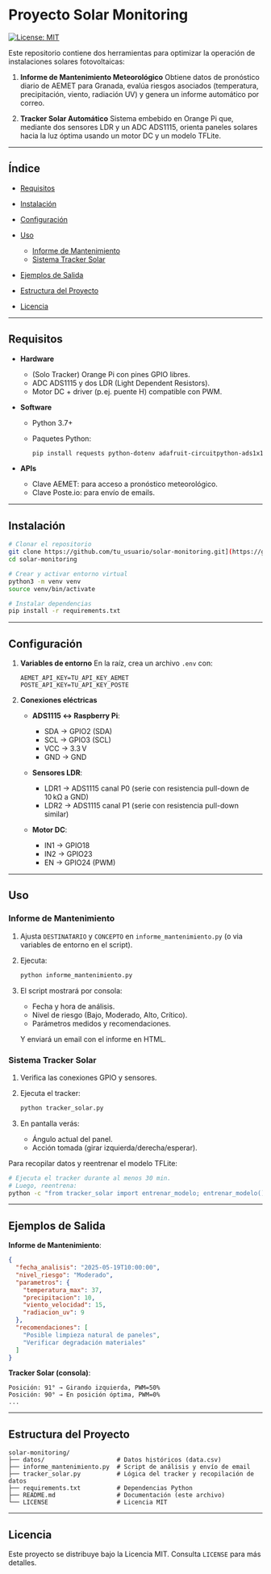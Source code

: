 # Proyecto Solar Monitoring

[![License: MIT](https://img.shields.io/badge/License-MIT-green.svg)](LICENSE)

Este repositorio contiene dos herramientas para optimizar la operación de instalaciones solares fotovoltaicas:

1. **Informe de Mantenimiento Meteorológico**
   Obtiene datos de pronóstico diario de AEMET para Granada, evalúa riesgos asociados (temperatura, precipitación, viento, radiación UV) y genera un informe automático por correo.

2. **Tracker Solar Automático**
   Sistema embebido en Orange Pi que, mediante dos sensores LDR y un ADC ADS1115, orienta paneles solares hacia la luz óptima usando un motor DC y un modelo TFLite.

---

## Índice

* [Requisitos](#requisitos)
* [Instalación](#instalación)
* [Configuración](#configuración)
* [Uso](#uso)

  * [Informe de Mantenimiento](#informe-de-mantenimiento)
  * [Sistema Tracker Solar](#sistema-tracker-solar)
* [Ejemplos de Salida](#ejemplos-de-salida)
* [Estructura del Proyecto](#estructura-del-proyecto)
* [Licencia](#licencia)

---

## Requisitos

* **Hardware**

  * (Solo Tracker) Orange Pi con pines GPIO libres.
  * ADC ADS1115 y dos LDR (Light Dependent Resistors).
  * Motor DC + driver (p. ej. puente H) compatible con PWM.

* **Software**

  * Python 3.7+
  * Paquetes Python:

    ```bash
    pip install requests python-dotenv adafruit-circuitpython-ads1x15 RPi.GPIO tensorflow numpy
    ```

* **APIs**

  * Clave AEMET: para acceso a pronóstico meteorológico.
  * Clave Poste.io: para envío de emails.

---

## Instalación

```bash
# Clonar el repositorio
git clone https://github.com/tu_usuario/solar-monitoring.git](https://github.com/LuisVilRiv/SuntrackerAI
cd solar-monitoring

# Crear y activar entorno virtual
python3 -m venv venv
source venv/bin/activate

# Instalar dependencias
pip install -r requirements.txt
```

---

## Configuración

1. **Variables de entorno**
   En la raíz, crea un archivo `.env` con:

   ```env
   AEMET_API_KEY=TU_API_KEY_AEMET
   POSTE_API_KEY=TU_API_KEY_POSTE
   ```

2. **Conexiones eléctricas**

   * **ADS1115 ↔ Raspberry Pi**:

     * SDA → GPIO2 (SDA)
     * SCL → GPIO3 (SCL)
     * VCC → 3.3 V
     * GND → GND

   * **Sensores LDR**:

     * LDR1 → ADS1115 canal P0 (serie con resistencia pull-down de 10 kΩ a GND)
     * LDR2 → ADS1115 canal P1 (serie con resistencia pull-down similar)

   * **Motor DC**:

     * IN1 → GPIO18
     * IN2 → GPIO23
     * EN  → GPIO24 (PWM)

---

## Uso

### Informe de Mantenimiento

1. Ajusta `DESTINATARIO` y `CONCEPTO` en `informe_mantenimiento.py` (o via variables de entorno en el script).
2. Ejecuta:

   ```bash
   python informe_mantenimiento.py
   ```
3. El script mostrará por consola:

   * Fecha y hora de análisis.
   * Nivel de riesgo (Bajo, Moderado, Alto, Crítico).
   * Parámetros medidos y recomendaciones.

   Y enviará un email con el informe en HTML.

### Sistema Tracker Solar

1. Verifica las conexiones GPIO y sensores.
2. Ejecuta el tracker:

   ```bash
   python tracker_solar.py
   ```
3. En pantalla verás:

   * Ángulo actual del panel.
   * Acción tomada (girar izquierda/derecha/esperar).

Para recopilar datos y reentrenar el modelo TFLite:

```bash
# Ejecuta el tracker durante al menos 30 min.
# Luego, reentrena:
python -c "from tracker_solar import entrenar_modelo; entrenar_modelo()"
```

---

## Ejemplos de Salida

**Informe de Mantenimiento**:

```json
{
  "fecha_analisis": "2025-05-19T10:00:00",
  "nivel_riesgo": "Moderado",
  "parametros": {
    "temperatura_max": 37,
    "precipitacion": 10,
    "viento_velocidad": 15,
    "radiacion_uv": 9
  },
  "recomendaciones": [
    "Posible limpieza natural de paneles",
    "Verificar degradación materiales"
  ]
}
```

**Tracker Solar (consola)**:

```
Posición: 91° → Girando izquierda, PWM=50%
Posición: 90° → En posición óptima, PWM=0%
...
```

---

## Estructura del Proyecto

```
solar-monitoring/
├── datos/                    # Datos históricos (data.csv)
├── informe_mantenimiento.py  # Script de análisis y envío de email
├── tracker_solar.py          # Lógica del tracker y recopilación de datos
├── requirements.txt          # Dependencias Python
├── README.md                 # Documentación (este archivo)
└── LICENSE                   # Licencia MIT
```

---

## Licencia

Este proyecto se distribuye bajo la Licencia MIT. Consulta `LICENSE` para más detalles.
